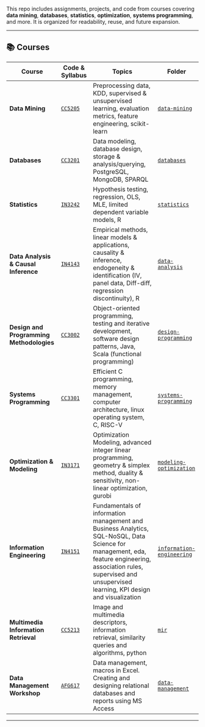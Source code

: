 This repo includes assignments, projects, and code from courses covering **data mining**, **databases**, **statistics**, **optimization**, **systems programming**, and more. It is organized for readability, reuse, and future expansion.

---

## 📚 Courses

| Course | Code & Syllabus | Topics | Folder |
|--------|------------------|--------|--------|
| **Data Mining** | [`CC5205`](./data-mining/syllabus.pdf) | Preprocessing data, KDD, supervised & unsupervised learning, evaluation metrics, feature engineering, scikit-learn | [`data-mining`](./data-mining) |
| **Databases** | [`CC3201`](./databases/syllabus.pdf) | Data modeling, database design, storage & analysis/querying, PostgreSQL, MongoDB, SPARQL | [`databases`](./databases) |
| **Statistics** | [`IN3242`](./statistics/syllabus.pdf) | Hypothesis testing, regression, OLS, MLE, limited dependent variable models, R | [`statistics`](./stats-causal-inference) |
| **Data Analysis & Causal Inference** | [`IN4143`](./data-analysis/syllabus.pdf) | Empirical methods, linear models & applications, causality & inference, endogeneity & identification (IV, panel data, Diff-diff, regression discontinuity), R | [`data-analysis`](./data-analysis) |
| **Design and Programming Methodologies** | [`CC3002`](./design-programming/syllabus) | Object-oriented programming, testing and iterative development, software design patterns, Java, Scala (functional programming) | [`design-programming`](./design-programming) |
| **Systems Programming** | [`CC3301`](./systems-programming/syllabus.pdf) | Efficient C programming, memory management, computer architecture, linux operating system, C, RISC-V | [`systems-programming`](./systems-programming) |
| **Optimization & Modeling** | [`IN3171`](./modeling-optimization/syllabus.pdf) | Optimization Modeling, advanced integer linear programming, geometry & simplex method, duality & sensitivity, non-linear optimization, gurobi | [`modeling-optimization`](./modeling-optimization) |
| **Information Engineering** | [`IN4151`](./information-engineering/syllabus.pdf) | Fundamentals of information management and Business Analytics, SQL-NoSQL, Data Science for management, eda, feature engineering, association rules, supervised and unsupervised learning, KPI design and visualization | [`information-engineering`](./information-engineering) |
| **Multimedia Information Retrieval** | [`CC5213`](./mir/syllabus.pdf) | Image and multimedia descriptors, information retrieval, similarity queries and algorithms, python | [`mir`](./mir) |
| **Data Management Workshop** | [`AFG617`](./data-management-workshop/syllabus.pdf) | Data management, macros in Excel. Creating and designing relational databases and reports using MS Access | [`data-management`](./data-management-workshop) |


---
